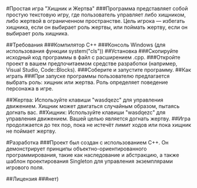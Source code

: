 #Простая игра "Хищник и Жертва"
###Программа представляет собой простую текстовую игру, где пользователь управляет либо хищником, либо жертвой в ограниченном пространстве. Цель игрока — избегать хищника, если он выбирает роль жертвы, или поймать жертву, если он выбирает роль хищника.

##Требования
###Компилятор C++
###Консоль Windows (для использования функции system("cls"))
##Установка
###Скопируйте исходный код программы в файл с расширением .cpp.
###Откройте проект в вашем предпочитаемом средстве разработки (например, Visual Studio, Code::Blocks).
###Соберите и запустите программу.
##Как играть
###При запуске программы пользователю предлагается выбрать роль: хищник или жертва. Роль определяет поведение персонажа в игре.

##Жертва: Используйте клавиши "wasdqezc" для управления движением. Хищник может двигаться случайным образом, пытаясь догнать вас.
##Хищник: Используйте клавиши "wasdqezc" для управления движением. Вашей целью является догнать жертву.
##Игра продолжается до тех пор, пока не истечёт лимит ходов или пока хищник не поймает жертву.

#Разработка
###Проект был создан с использованием C++. Он демонстрирует принципы объектно-ориентированного программирования, такие как наследование и абстракцию, а также шаблон проектирования Singleton для управления экземплярами игрового поля.

##Лицензия
###нет)
